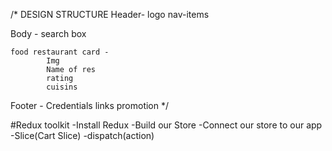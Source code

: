 /*  DESIGN STRUCTURE
Header- 
    logo
    nav-items

Body -
    search box

    food restaurant card -
            Img
            Name of res
            rating
            cuisins

Footer -
    Credentials
    links
    promotion
*/

#Redux toolkit
-Install Redux
-Build our Store
-Connect our store to our app
-Slice(Cart Slice)
-dispatch(action)